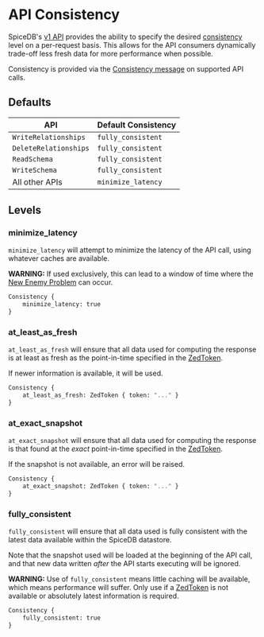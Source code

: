 # API Consistency

SpiceDB's [v1 API][v1-api] provides the ability to specify the desired [consistency][consistency] level on a per-request basis.
This allows for the API consumers dynamically trade-off less fresh data for more performance when possible.

Consistency is provided via the [Consistency message][msg] on supported API calls.

[v1-api]: https://buf.build/authzed/api/tree/main/authzed/api/v1
[consistency]: https://en.wikipedia.org/wiki/Data_consistency
[msg]: https://buf.build/authzed/api/docs/main/authzed.api.v1#authzed.api.v1.Consistency

## Defaults

| API                   | Default Consistency |
|-----------------------|---------------------|
| `WriteRelationships`  | `fully_consistent`  |
| `DeleteRelationships` | `fully_consistent`  |
| `ReadSchema`          | `fully_consistent`  |
| `WriteSchema`         | `fully_consistent`  |
| All other APIs        | `minimize_latency`  |

## Levels

### minimize_latency

`minimize_latency` will attempt to minimize the latency of the API call, using whatever caches are available.

**WARNING:** If used exclusively, this can lead to a window of time where the [New Enemy Problem] can occur.

[New Enemy Problem]: glossary.md#new-enemy-problem

```proto
Consistency {
    minimize_latency: true
}
```

### at_least_as_fresh

`at_least_as_fresh` will ensure that all data used for computing the response is at least as fresh as the point-in-time specified in the [ZedToken].

If newer information is available, it will be used.

```proto
Consistency {
    at_least_as_fresh: ZedToken { token: "..." }
}
```

### at_exact_snapshot

`at_exact_snapshot` will ensure that all data used for computing the response is that found at the *exact* point-in-time specified in the [ZedToken].

If the snapshot is not available, an error will be raised.

```proto
Consistency {
    at_exact_snapshot: ZedToken { token: "..." }
}
```

### fully_consistent

`fully_consistent` will ensure that all data used is fully consistent with the latest data available within the SpiceDB datastore.

Note that the snapshot used will be loaded at the beginning of the API call, and that new data  written *after* the API starts executing will be ignored.

**WARNING:** Use of `fully_consistent` means little caching will be available, which means performance will suffer.
Only use if a [ZedToken] is not available or absolutely latest information is required.

[ZedToken]: glossary.md#zedtoken

```proto
Consistency {
    fully_consistent: true
}
```
